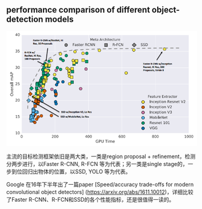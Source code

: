 ## performance comparison of different object-detection models


![Alt text](./detection-tend.png?raw=true "Object detection models")

主流的目标检测框架依旧是两大类，一类是region proposal + refinement，检测分两步进行，以Faster R-CNN, R-FCN 等为代表；另一类是single stage的，一步到位回归出物体的位置，以SSD, YOLO 等为代表。 

Google 在16年下半年出了一篇paper [Speed/accuracy trade-offs for modern convolutional object detectors] (https://arxiv.org/abs/1611.10012)，详细比较了Faster R-CNN、R-FCN和SSD的各个性能指标，还是很值得一读的。
